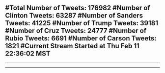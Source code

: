 #Total Number of Tweets: 176982 
#Number of Clinton Tweets: 63287
#Number of Sanders Tweets: 41225
#Number of Trump Tweets: 39181
#Number of Cruz Tweets: 24777
#Number of Rubio Tweets: 6691
#Number of Carson Tweets: 1821
#Current Stream Started at Thu Feb 11 22:36:02 MST
---
---
---

